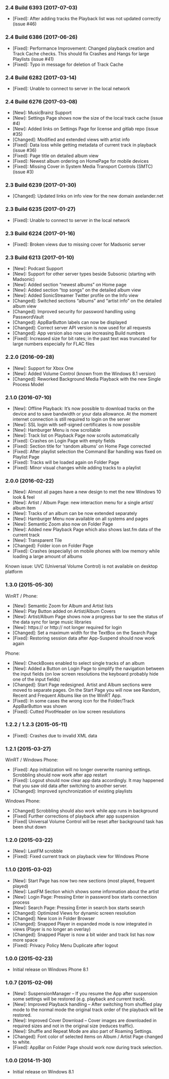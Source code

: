 ### 2.4 Build 6393 (2017-07-03)
* [Fixed]: After adding tracks the Playback list was not updated correctly (issue #46)

### 2.4 Build 6386 (2017-06-26)
* [Fixed]: Performance Improvement: Changed playback creation and Track Cache checks. This should fix Crashes and Hangs for large Playlists (issue #41)
* [Fixed]: Typo in message for deletion of Track Cache

### 2.4 Build 6282 (2017-03-14)
* [Fixed]: Unable to connect to server in the local network

### 2.4 Build 6276 (2017-03-08)

* [New]: MusicBrainz Support
* [New]: Settings Page shows now the size of the local track cache (issue #4)
* [New]: Added links on Settings Page for license and gitlab repo (issue #35)
* [Changed]: Modified and extended views with artist info
* [Fixed]: Data loss while getting metadata of current track in playback (issue #36)
* [Fixed]: Page title on detailed album view
* [Fixed]: Newest album ordering on HomePage for mobile devices
* [Fixed]: Missing Cover in System Media Transport Controls (SMTC) (issue #3)

### 2.3 Build 6239 (2017-01-30)

* [Changed]: Updated links on info view for the new domain axelander.net

### 2.3 Build 6235 (2017-01-27)

* [Fixed]: Unable to connect to server in the local network

### 2.3 Build 6224 (2017-01-16)

* [Fixed]: Broken views due to missing cover for Madsonic server

### 2.3 Build 6213 (2017-01-10)

* [New]: Podcast Support
* [New]: Support for other server types beside Subsonic (starting with Madsonic)
* [New]: Added section “newest albums” on Home page
* [New]: Added section “top songs” on the detailed album view
* [New]: Added SonicStreamer Twitter profile on the Info view
* [Changed]: Switched sections “albums” and “artist info” on the detailed album view
* [Changed]: Improved security for password handling using PasswordVault
* [Changed]: AppBarButton labels can now be displayed
* [Changed]: Correct server API version is now used for all requests
* [Changed]: App version also now use increasing Build numbers
* [Fixed]: Increased size for bit rates; in the past text was truncated for large numbers especially for FLAC files

### 2.2.0 (2016-09-28)

* [New]: Support for Xbox One
* [New]: Added Volume Control (known from the Windows 8.1 version)
* [Changed]: Reworked Background Media Playback with the new Single Process Model

### 2.1.0 (2016-07-10)

* [New]: Offline Playback: It’s now possible to download tracks on the device and to save bandwidth or your data allowance. At the moment internet connection is still required to login on the server
* [New]: SSL login with self-signed certificates is now possible
* [New]: Hamburger Menu is now scrollable
* [New]: Track list on Playback Page now scrolls automatically
* [Fixed]: Crashes on Login Page with empty fields
* [Fixed]: Section title for ‘random albums’ on Home Page corrected
* [Fixed]: After playlist selection the Command Bar handling was fixed on Playlist Page
* [Fixed]: Tracks will be loaded again on Folder Page
* [Fixed]: Minor visual changes while adding tracks to a playlist

### 2.0.0 (2016-02-22)

* [New]: Almost all pages have a new design to met the new Windows 10 look & feel
* [New]: Artist / Album Page: new interaction menu for a single artist/ album item
* [New]: Tracks of an album can be now extended separately
* [New]: Hamburger Menu now available on all systems and pages
* [New]: Semantic Zoom also now on Folder Page
* [New]: Added new Playback Page which also shows last.fm data of the current track
* [New]: Transparent Tile
* [Changed]: Folder icon on Folder Page
* [Fixed]: Crashes (especially) on mobile phones with low memory while loading a large amount of albums

Known issue: UVC (Universal Volume Control)  is not available on desktop platform

### 1.3.0 (2015-05-30)

WinRT / Phone:

* [New]: Semantic Zoom for Album and Artist lists
* [New]: Play Button added on Artist/Album Covers
* [New]: Artist/Album Page shows now a progress bar to see the status of the data sync for large music libraries
* [New]: https:// or http:// not longer required for login
* [Changed]: Set a maximum width for the TextBox on the Search Page
* [Fixed]: Restoring session data after App-Suspend should now work again

Phone:

* [New]: CheckBoxes enabled to select single tracks of an album
* [New]: Added a Button on Login Page to simplify the navigation between the input fields (on low screen resolutions the keyboard probably hide one of the input fields)
* [Changed]: Start Page redesigned. Artist and Album sections were moved to separate pages. On the Start Page you will now see Random, Recent and Frequent Albums like on the WinRT App.
* [Fixed]: In some cases the wrong icon for the Folder/Track AppBarButton was shown
* [Fixed]: Cutted PivotHeader on low screen resolutions

### 1.2.2 / 1.2.3 (2015-05-11)

* [Fixed]: Crashes due to invalid XML data

### 1.2.1 (2015-03-27)

WinRT / Windows Phone:

* [Fixed]: App initialization will no longer overwrite roaming settings. Scrobbling should now work after app restart
* [Fixed]: Logout should now clear app data accordingly. It may happened that you saw old data after switching to another server.
* [Changed]: Improved synchronization of existing playlists

Windows Phone:

* [Changed] Scrobbling should also work while app runs in background
* [Fixed] Further corrections of playback after app suspension
* [Fixed] Universal Volume Control will be reset after background task has been shut down

### 1.2.0 (2015-03-22)

* [New]: LastFM scrobble
* [Fixed]: Fixed current track on playback view for Windows Phone

### 1.1.0 (2015-03-02)

* [New]: Start Page has now two new sections (most played, frequent played)
* [New]: LastFM Section which shows some information about the artist
* [New]: Login Page: Pressing Enter in password box starts connection process
* [New]: Search Page: Pressing Enter in search box starts search
* [Changed]: Optimized Views for dynamic screen resolution
* [Changed]: New Icon in Folder Browser
* [Changed]: Snapped Player in expanded mode is now integrated in views (Player is no longer an overlay)
* [Changed]: Snapped Player is now a bit wider and track list has now more space
* [Fixed]: Privacy Policy Menu Duplicate after logout

### 1.0.0 (2015-02-23)

* Initial release on Windows Phone 8.1

### 1.0.7 (2015-02-09)

* [New]: SuspensionManager – If you resume the App after suspension some settings will be restored (e.g. playback and current track).
* [New]: Improved Playback handling – After switching from shuffled play mode to the normal mode the original track order of the playback will be restored.
* [New]: Improved Cover Download – Cover images are downloaded in required sizes and not in the original size (reduces traffic).
* [New]: Shuffle and Repeat Mode are also part of Roaming Settings.
* [Changed]: Font color of selected items on Album / Artist Page changed to white.
* [Fixed]: AppBar on Folder Page should work now during track selection.

### 1.0.0 (2014-11-30)

* Initial release on Windows 8.1
